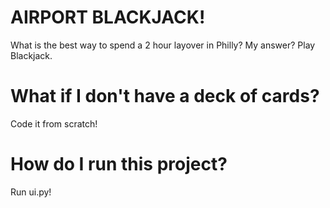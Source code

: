 # AIRPORT BLACKJACK!

What is the best way to spend a 2 hour layover in Philly? My answer? Play Blackjack.

# What if I don't have a deck of cards?

Code it from scratch!

# How do I run this project?

Run ui.py!
